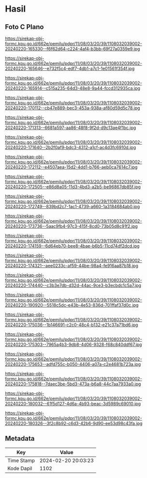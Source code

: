# Hasil

## Foto C Plano

https://sirekap-obj-formc.kpu.go.id/662e/pemilu/pdpr/11/08/03/20/39/1108032039002-20240220-165330--f6f62d64-c224-4af4-b3bb-69f27a0359e9.jpg

https://sirekap-obj-formc.kpu.go.id/662e/pemilu/pdpr/11/08/03/20/39/1108032039002-20240220-165646--e732f5c4-edf7-4db1-a7c1-1e01561f354f.jpg

https://sirekap-obj-formc.kpu.go.id/662e/pemilu/pdpr/11/08/03/20/39/1108032039002-20240220-165914--c515a235-64d3-48e8-9a44-fccd312935ca.jpg

https://sirekap-obj-formc.kpu.go.id/662e/pemilu/pdpr/11/08/03/20/39/1108032039002-20240220-170112--cb47e889-bec3-453a-938a-af80d59d5c78.jpg

https://sirekap-obj-formc.kpu.go.id/662e/pemilu/pdpr/11/08/03/20/39/1108032039002-20240220-171313--6681a597-aa86-48f8-9f2d-d9c13ae4f1bc.jpg

https://sirekap-obj-formc.kpu.go.id/662e/pemilu/pdpr/11/08/03/20/39/1108032039002-20240220-171640--2b2f0af9-bdc3-4312-a1cf-ac4d3fc6910d.jpg

https://sirekap-obj-formc.kpu.go.id/662e/pemilu/pdpr/11/08/03/20/39/1108032039002-20240220-172112--e4507aea-15d2-4dd1-b766-aeb0ca7614c7.jpg

https://sirekap-obj-formc.kpu.go.id/662e/pemilu/pdpr/11/08/03/20/39/1108032039002-20240220-172505--e86d8a05-11d3-4bd3-a2b5-be96867db85f.jpg

https://sirekap-obj-formc.kpu.go.id/662e/pemilu/pdpr/11/08/03/20/39/1108032039002-20240220-172749--839bd2c7-1ac1-4739-a660-1a3184684ab0.jpg

https://sirekap-obj-formc.kpu.go.id/662e/pemilu/pdpr/11/08/03/20/39/1108032039002-20240220-173736--5aac9fb4-97c3-415f-8cd0-73b05d8c91f2.jpg

https://sirekap-obj-formc.kpu.go.id/662e/pemilu/pdpr/11/08/03/20/39/1108032039002-20240220-174159--6d64eb70-bee8-4bae-b6b5-11cd74df2dcd.jpg

https://sirekap-obj-formc.kpu.go.id/662e/pemilu/pdpr/11/08/03/20/39/1108032039002-20240220-174321--aee0233c-af59-44be-98a4-fe916aa87b18.jpg

https://sirekap-obj-formc.kpu.go.id/662e/pemilu/pdpr/11/08/03/20/39/1108032039002-20240220-174440--c3b3e7db-d32d-44ac-9ce3-b3ecbdc1c5a7.jpg

https://sirekap-obj-formc.kpu.go.id/662e/pemilu/pdpr/11/08/03/20/39/1108032039002-20240220-190920--5518c5dc-e43b-4e53-836d-701ffaf37d0c.jpg

https://sirekap-obj-formc.kpu.go.id/662e/pemilu/pdpr/11/08/03/20/39/1108032039002-20240220-175036--1b146691-c2c0-48c4-b132-e21c37a71bd6.jpg

https://sirekap-obj-formc.kpu.go.id/662e/pemilu/pdpr/11/08/03/20/39/1108032039002-20240220-175303--7965a4b3-9db8-4d06-9328-f68c840ddf67.jpg

https://sirekap-obj-formc.kpu.go.id/662e/pemilu/pdpr/11/08/03/20/39/1108032039002-20240220-175653--adfd755c-b050-4406-a07a-c2e4681b723a.jpg

https://sirekap-obj-formc.kpu.go.id/662e/pemilu/pdpr/11/08/03/20/39/1108032039002-20240220-175818--7daec3be-5bd3-473a-b6a8-44c7aa7933a0.jpg

https://sirekap-obj-formc.kpu.go.id/662e/pemilu/pdpr/11/08/03/20/39/1108032039002-20240220-180032--61f5d127-4d6a-4b93-beac-3d5989c69010.jpg

https://sirekap-obj-formc.kpu.go.id/662e/pemilu/pdpr/11/08/03/20/39/1108032039002-20240220-180326--3f2c8b92-c6d3-42b6-9d90-ee53d98c43fa.jpg


## Metadata

| Key        | Value               |
| ---------- | ------------------- |
| Time Stamp | 2024-02-20 20:03:23 |
| Kode Dapil | 1102                |



